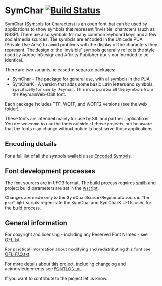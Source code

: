 # SymChar [![Build Status](https://build.palaso.org/app/rest/builds/buildType:Fonts_SymChar/statusIcon)](https://build.palaso.org/viewType.html?buildTypeId=Fonts_SymChar&guest=1)

SymChar (Symbols for Characters) is an open font that can be used by applications to show symbols that represent 'invisible' characters (such as NBSP). There are also symbols for many common keyboard keys and a few social media sources. The symbols are encoded in the Unicode PUA (Private Use Area) to avoid problems with the display of the characters they represent. The design of the 'invisible' symbols generally reflects the style used by Adobe InDesign and Affinity Publisher but is not intended to be identical.

There are two variants, released in separate packages:

- SymChar - The package for general use, with all symbols in the PUA
- SymCharK - A version that adds some basic Latin letters and symbols, specifically for use by Keyman. This incorporates all the symbols from the KeymanWeb-OSK font. 

Each package includes TTF, WOFF, and WOFF2 versions (see the web folder).

These fonts are intended mainly for use by SIL and partner applications. You are welcome to use the fonts outside of those projects, but be aware that the fonts may change without notice to best serve those applications.

## Encoding details

For a full list of all the symbols available see [Encoded Symbols](documentation/encoding.md).

## Font development processes

The font sources are in UFO3 format. The build process requires [smith](https://github.com/silnrsi/smith) and project build parameters are set in the [wscript](wscript).

Changes are made only to the SymCharSource-Regular.ufo source. The `preflight` scripts regenerate the SymChar and SymCharK UFOs used for the build process. 

## General information

For copyright and licensing - including any Reserved Font Names - see [OFL.txt](OFL.txt).

For practical information about modifying and redistributing this font see [OFL-FAQ.txt](OFL-FAQ.txt).

For more details about this project, including changelog and acknowledgements see [FONTLOG.txt](FONTLOG.txt).

If you want to contribute to the project let us know.
